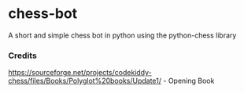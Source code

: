 # chess-bot
A short and simple chess bot in python using the python-chess library

### Credits
https://sourceforge.net/projects/codekiddy-chess/files/Books/Polyglot%20books/Update1/ - Opening Book
